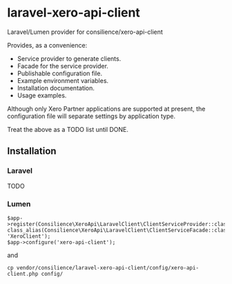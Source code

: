 # laravel-xero-api-client
Laravel/Lumen provider for consilience/xero-api-client

Provides, as a convenience:

* Service provider to generate clients.
* Facade for the service provider.
* Publishable configuration file.
* Example environment variables.
* Installation documentation.
* Usage examples.

Although only Xero Partner applications are supported at present, the configuration file
will separate settings by application type.

Treat the above as a TODO list until DONE.


## Installation

### Laravel

TODO

### Lumen

    $app->register(Consilience\XeroApi\LaravelClient\ClientServiceProvider::class);
    class_alias(Consilience\XeroApi\LaravelClient\ClientServiceFacade::class, 'XeroClient');
    $app->configure('xero-api-client');

and

    cp vendor/consilience/laravel-xero-api-client/config/xero-api-client.php config/

